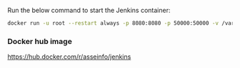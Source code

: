 Run the below command to start the Jenkins container:

```bash
docker run -u root --restart always -p 8080:8080 -p 50000:50000 -v /var/jenkins_home:/var/jenkins_home -v /var/run/docker.sock:/var/run/docker.sock asseinfo/jenkins
```

### Docker hub image

https://hub.docker.com/r/asseinfo/jenkins
